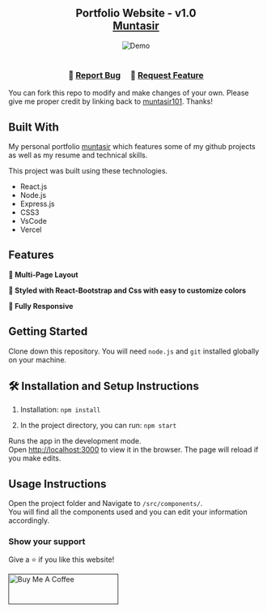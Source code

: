 <h2 align="center">
  Portfolio Website - v1.0<br/>
  <a href="https://muntasir101.vercel.app/" target="_blank">Muntasir</a>
</h2>
<div align="center">
  <img alt="Demo" src="./Images/readme-img1.png" />
</div>

<br/>



<h3 align="center">
    🔹
    <a href="https://github.com/muntasir101/muntasir-portfolio/issues">Report Bug</a> &nbsp; &nbsp;
    🔹
    <a href="https://github.com/Muntasir101/muntasir-portfolio/issues">Request Feature</a>
</h3>



You can fork this repo to modify and make changes of your own. Please give me proper credit by linking back to [muntasir101](https://github.com/Muntasir101/muntasir-portfolio). Thanks!

## Built With

My personal portfolio <a href="https://muntasir101.vercel.app/" target="_blank">muntasir</a> which features some of my github projects as well as my resume and technical skills.<br/>

This project was built using these technologies.

- React.js
- Node.js
- Express.js
- CSS3
- VsCode
- Vercel

## Features

**📖 Multi-Page Layout**

**🎨 Styled with React-Bootstrap and Css with easy to customize colors**

**📱 Fully Responsive**

## Getting Started

Clone down this repository. You will need `node.js` and `git` installed globally on your machine.

## 🛠 Installation and Setup Instructions

1. Installation: `npm install`

2. In the project directory, you can run: `npm start`

Runs the app in the development mode.\
Open [http://localhost:3000](http://localhost:3000) to view it in the browser.
The page will reload if you make edits.

## Usage Instructions

Open the project folder and Navigate to `/src/components/`. <br/>
You will find all the components used and you can edit your information accordingly.

### Show your support

Give a ⭐ if you like this website!

<a href="" target="_blank"><img src="https://cdn.buymeacoffee.com/buttons/v2/default-violet.png" alt="Buy Me A Coffee" height= "60px" width= "217px" ></a>
